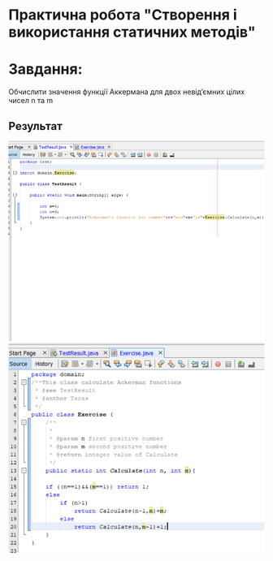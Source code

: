 # Практична робота "Створення і використання статичних методів"
# Завдання:
Обчислити значення функції Аккермана для двох невідʼємних цілих чисел n та m
## Результат 
<img src="https://raw.githubusercontent.com/ppc-ntu-khpi/34---static-methods-scarlens250/master/Stat1.png">
<img src="https://raw.githubusercontent.com/ppc-ntu-khpi/34---static-methods-BilokinTaras/master/3.png">
